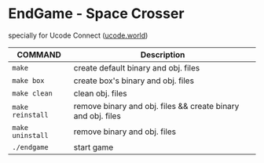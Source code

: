 # EndGame - Space Crosser
<p>specially for Ucode Connect (<a href="https://ucode.world/">ucode.world</a>)</p> 
	
| COMMAND             | Description          |
| ------------------ | ------------------- |
| `make`              | create default binary and obj. files   |
| `make box`              | create box's binary and obj. files   |
| `make clean`        | clean obj. files    |
| `make reinstall`    | remove binary and obj. files && create binary and obj. files |
| `make uninstall`    | remove binary and obj. files |
| `./endgame`    | start game |
